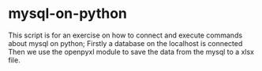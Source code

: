 # mysql-on-python
This script is for an exercise on how to connect and execute commands about mysql on python;
Firstly a database on the localhost is connected 
Then we use the openpyxl module to save the data from the mysql to a xlsx file.

